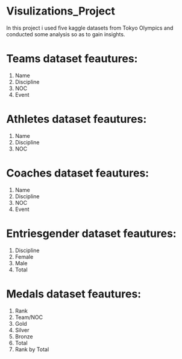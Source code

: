 # Visulizations_Project

In this project i used five kaggle datasets from Tokyo Olympics and conducted some analysis so as to gain insights.

# Teams dataset feautures:
1) Name
2) Discipline
3) NOC
4) Event 
# Athletes dataset feautures:
1) Name
2) Discipline
3) NOC
# Coaches dataset feautures:
1) Name
2) Discipline
3) NOC
4) Event 
# Entriesgender dataset feautures:
1) Discipline
2) Female
3) Male
4) Total
# Medals dataset feautures:
1) Rank
2) Team/NOC
3) Gold
4) Silver
5) Bronze
6) Total
7) Rank by Total

